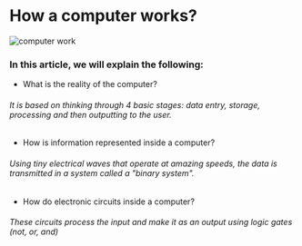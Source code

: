 # How a computer works?

![computer work](https://cdn.britannica.com/77/170477-050-1C747EE3/Laptop-computer.jpg)
### In this article, we will explain the following:

* What is the reality of the computer?
###### It is based on thinking through 4 basic stages: data entry, storage, processing and then outputting to the user.

* How is information represented inside a computer?
###### Using tiny electrical waves that operate at amazing speeds, the data is transmitted in a system called a "binary system".

* How do electronic circuits inside a computer?
###### These circuits process the input and make it as an output using logic gates (not, or, and)
